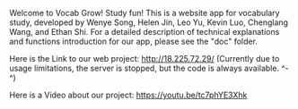 Welcome to Vocab Grow! Study fun!
This is a website app for vocabulary study, developed by Wenye Song, Helen Jin, Leo Yu, Kevin Luo, Chenglang Wang, and Ethan Shi. For a detailed description of technical explanations and functions introduction for our app, please see the "doc" folder.

Here is the Link to our web project:
http://18.225.72.29/  (Currently due to usage limitations, the server is stopped, but the code is always available. ^-^)

Here is a Video about our project: 
https://youtu.be/tc7phYE3Xhk

